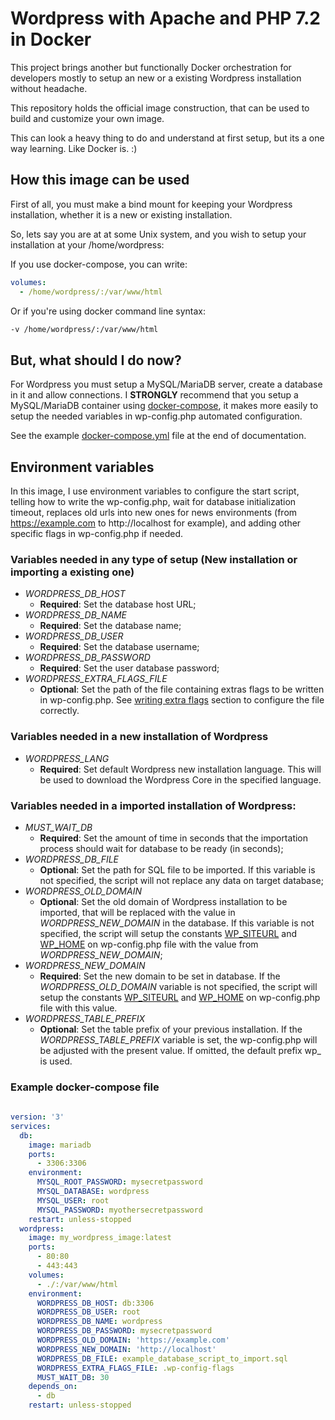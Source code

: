 # Wordpress with Apache and PHP 7.2 in Docker

This project brings another but functionally Docker orchestration for developers mostly to setup an new or a existing
Wordpress installation without headache.

This repository holds the official image construction, that can be used to build and customize your own image.

This can look a heavy thing to do and understand at first setup, but its a one way learning. Like Docker is. :)


## How this image can be used

First of all, you must make a bind mount for keeping your Wordpress installation, whether it is a new or existing 
installation.

So, lets say you are at at some Unix system, and you wish to setup your installation at your /home/wordpress:

If you use docker-compose, you can write:

```yaml
volumes:
  - /home/wordpress/:/var/www/html
```

Or if you're using docker command line syntax:

```bash
-v /home/wordpress/:/var/www/html
```

## But, what should I do now?

For Wordpress you must setup a MySQL/MariaDB server, create a database in it and allow connections. I **STRONGLY**
recommend that you setup a MySQL/MariaDB container using [docker-compose](https://docs.docker.com/compose/overview/),
it makes more easily to setup the needed variables in wp-config.php automated configuration.

See the example [docker-compose.yml](#example-docker-compose-file) file at the end of documentation.

## Environment variables

In this image, I use environment variables to configure the start script, telling how to write the wp-config.php, wait 
for database initialization timeout, replaces old urls into new ones for news environments (from https://example.com to
http://localhost for example), and adding other specific flags in wp-config.php if needed.

### Variables needed in any type of setup (New installation or importing a existing one)

* _WORDPRESS_DB_HOST_ 
  * **Required**: Set the database host URL;
* _WORDPRESS_DB_NAME_
  * **Required**: Set the database name;
* _WORDPRESS_DB_USER_
  * **Required**: Set the database username;
* _WORDPRESS_DB_PASSWORD_
  * **Required**: Set the user database password;
* _WORDPRESS_EXTRA_FLAGS_FILE_
  * **Optional**: Set the path of the file containing extras flags to be written in wp-config.php. See 
[writing extra flags](TODO) section to configure the file correctly.

### Variables needed in a new installation of Wordpress

* _WORDPRESS_LANG_ 
  * **Required**: Set default Wordpress new installation language. This will be used to download the Wordpress Core in 
the specified language.

### Variables needed in a imported installation of Wordpress:

* _MUST_WAIT_DB_
  * **Required**: Set the amount of time in seconds that the importation process should wait for database to 
  be ready (in seconds);  
* _WORDPRESS_DB_FILE_
  * **Optional**: Set the path for SQL file to be imported. If this variable is not specified, the script will not 
  replace any data on target database; 
* _WORDPRESS_OLD_DOMAIN_
  * **Optional**: Set the old domain of Wordpress installation to be imported, that will be replaced with the value in
  _WORDPRESS_NEW_DOMAIN_ in the database. If this variable is not specified, the script will setup the constants
  [WP_SITEURL](https://codex.wordpress.org/Editing_wp-config.php#WP_SITEURL) and [WP_HOME](https://codex.wordpress.org/Editing_wp-config.php#WP_HOME)
  on wp-config.php file with the value from _WORDPRESS_NEW_DOMAIN_;
* _WORDPRESS_NEW_DOMAIN_
  * **Required**: Set the new domain to be set in database. If the _WORDPRESS_OLD_DOMAIN_ variable is not specified, the
  script will setup the constants [WP_SITEURL](https://codex.wordpress.org/Editing_wp-config.php#WP_SITEURL) and
  [WP_HOME](https://codex.wordpress.org/Editing_wp-config.php#WP_HOME) on wp-config.php file with this value.
* _WORDPRESS_TABLE_PREFIX_
  * **Optional**: Set the table prefix of your previous installation. If the _WORDPRESS_TABLE_PREFIX_ variable is set,
   the wp-config.php will be adjusted with the present value. If omitted, the default prefix wp_ is used.

### Example docker-compose file

```yaml
 
version: '3'
services:
  db:
    image: mariadb
    ports:
      - 3306:3306
    environment:
      MYSQL_ROOT_PASSWORD: mysecretpassword
      MYSQL_DATABASE: wordpress
      MYSQL_USER: root
      MYSQL_PASSWORD: myothersecretpassword
    restart: unless-stopped
  wordpress:
    image: my_wordpress_image:latest
    ports:
      - 80:80
      - 443:443
    volumes:
      - ./:/var/www/html
    environment:
      WORDPRESS_DB_HOST: db:3306
      WORDPRESS_DB_USER: root
      WORDPRESS_DB_NAME: wordpress
      WORDPRESS_DB_PASSWORD: mysecretpassword
      WORDPRESS_OLD_DOMAIN: 'https://example.com'
      WORDPRESS_NEW_DOMAIN: 'http://localhost'
      WORDPRESS_DB_FILE: example_database_script_to_import.sql
      WORDPRESS_EXTRA_FLAGS_FILE: .wp-config-flags
      MUST_WAIT_DB: 30
    depends_on:
      - db
    restart: unless-stopped
```
